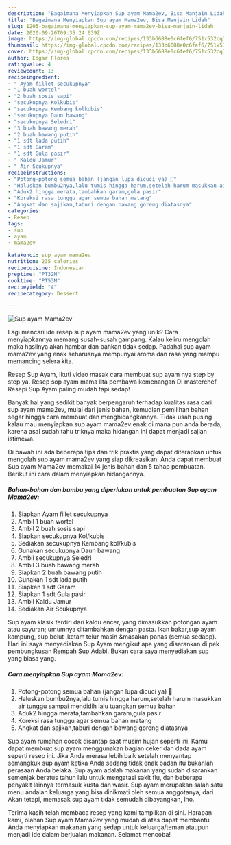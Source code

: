 ```yaml
---
description: "Bagaimana Menyiapkan Sup ayam Mama2ev, Bisa Manjain Lidah"
title: "Bagaimana Menyiapkan Sup ayam Mama2ev, Bisa Manjain Lidah"
slug: 1205-bagaimana-menyiapkan-sup-ayam-mama2ev-bisa-manjain-lidah
date: 2020-09-26T09:35:24.639Z
image: https://img-global.cpcdn.com/recipes/133b6688e0c6fef6/751x532cq70/sup-ayam-mama2ev-foto-resep-utama.jpg
thumbnail: https://img-global.cpcdn.com/recipes/133b6688e0c6fef6/751x532cq70/sup-ayam-mama2ev-foto-resep-utama.jpg
cover: https://img-global.cpcdn.com/recipes/133b6688e0c6fef6/751x532cq70/sup-ayam-mama2ev-foto-resep-utama.jpg
author: Edgar Flores
ratingvalue: 4
reviewcount: 13
recipeingredient:
- " Ayam fillet secukupnya"
- "1 buah wortel"
- "2 buah sosis sapi"
- "secukupnya Kolkubis"
- "secukupnya Kembang kolkubis"
- "secukupnya Daun bawang"
- "secukupnya Seledri"
- "3 buah bawang merah"
- "2 buah bawang putih"
- "1 sdt lada putih"
- "1 sdt Garam"
- "1 sdt Gula pasir"
- " Kaldu Jamur"
- " Air Scukupnya"
recipeinstructions:
- "Potong-potong semua bahan (jangan lupa dicuci ya) 🙂"
- "Haluskan bumbu2nya,lalu tumis hingga harum,setelah harum masukkan air tunggu sampai mendidih lalu tuangkan semua bahan"
- "Aduk2 hingga merata,tambahkan garam,gula pasir"
- "Koreksi rasa tunggu agar semua bahan matang"
- "Angkat dan sajikan,taburi dengan bawang goreng diatasnya"
categories:
- Resep
tags:
- sup
- ayam
- mama2ev

katakunci: sup ayam mama2ev 
nutrition: 235 calories
recipecuisine: Indonesian
preptime: "PT32M"
cooktime: "PT53M"
recipeyield: "4"
recipecategory: Dessert

---
```



![Sup ayam Mama2ev](https://img-global.cpcdn.com/recipes/133b6688e0c6fef6/751x532cq70/sup-ayam-mama2ev-foto-resep-utama.jpg)

Lagi mencari ide resep sup ayam mama2ev yang unik? Cara menyiapkannya memang susah-susah gampang. Kalau keliru mengolah maka hasilnya akan hambar dan bahkan tidak sedap. Padahal sup ayam mama2ev yang enak seharusnya mempunyai aroma dan rasa yang mampu memancing selera kita.

Resep Sup Ayam, Ikuti video masak cara membuat sup ayam nya step by step ya. Resep sop ayam mama lita pembawa kemenangan DI masterchef. Resepi Sup Ayam paling mudah tapi sedap!

Banyak hal yang sedikit banyak berpengaruh terhadap kualitas rasa dari sup ayam mama2ev, mulai dari jenis bahan, kemudian pemilihan bahan segar hingga cara membuat dan menghidangkannya. Tidak usah pusing kalau mau menyiapkan sup ayam mama2ev enak di mana pun anda berada, karena asal sudah tahu triknya maka hidangan ini dapat menjadi sajian istimewa.


Di bawah ini ada beberapa tips dan trik praktis yang dapat diterapkan untuk mengolah sup ayam mama2ev yang siap dikreasikan. Anda dapat membuat Sup ayam Mama2ev memakai 14 jenis bahan dan 5 tahap pembuatan. Berikut ini cara dalam menyiapkan hidangannya.

<!--inarticleads1-->

##### Bahan-bahan dan bumbu yang diperlukan untuk pembuatan Sup ayam Mama2ev:

1. Siapkan  Ayam fillet secukupnya
1. Ambil 1 buah wortel
1. Ambil 2 buah sosis sapi
1. Siapkan secukupnya Kol/kubis
1. Sediakan secukupnya Kembang kol/kubis
1. Gunakan secukupnya Daun bawang
1. Ambil secukupnya Seledri
1. Ambil 3 buah bawang merah
1. Siapkan 2 buah bawang putih
1. Gunakan 1 sdt lada putih
1. Siapkan 1 sdt Garam
1. Siapkan 1 sdt Gula pasir
1. Ambil  Kaldu Jamur
1. Sediakan  Air Scukupnya


Sup ayam klasik terdiri dari kaldu encer, yang dimasukkan potongan ayam atau sayuran; umumnya ditambahkan dengan pasta. Ikan bakar,sup ayam kampung, sup belut ,ketam telur masin &amp;masakan panas (semua sedapp). Hari ini saya menyediakan Sup Ayam mengikut apa yang disarankan di pek pembungkusan Rempah Sup Adabi. Bukan cara saya menyediakan sup yang biasa yang. 

<!--inarticleads2-->

##### Cara menyiapkan Sup ayam Mama2ev:

1. Potong-potong semua bahan (jangan lupa dicuci ya) 🙂
1. Haluskan bumbu2nya,lalu tumis hingga harum,setelah harum masukkan air tunggu sampai mendidih lalu tuangkan semua bahan
1. Aduk2 hingga merata,tambahkan garam,gula pasir
1. Koreksi rasa tunggu agar semua bahan matang
1. Angkat dan sajikan,taburi dengan bawang goreng diatasnya


Sup ayam rumahan cocok disantap saat musim hujan seperti ini. Kamu dapat membuat sup ayam menggunakan bagian ceker dan dada ayam seperti resep ini. Jika Anda merasa lebih baik setelah menyantap semangkuk sup ayam ketika Anda sedang tidak enak badan itu bukanlah perasaan Anda belaka. Sup ayam adalah makanan yang sudah disarankan semenjak beratus tahun lalu untuk mengatasi sakit flu, dan beberapa penyakit lainnya termasuk kusta dan wasir. Sup ayam merupakan salah satu menu andalan keluarga yang bisa dinikmati oleh semua anggotanya, dari Akan tetapi, memasak sup ayam tidak semudah dibayangkan, lho. 

Terima kasih telah membaca resep yang kami tampilkan di sini. Harapan kami, olahan Sup ayam Mama2ev yang mudah di atas dapat membantu Anda menyiapkan makanan yang sedap untuk keluarga/teman ataupun menjadi ide dalam berjualan makanan. Selamat mencoba!
